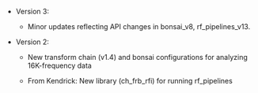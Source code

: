 - Version 3:

   - Minor updates reflecting API changes in bonsai_v8, rf_pipelines_v13.
 
- Version 2:

   - New transform chain (v1.4) and bonsai configurations for analyzing
     16K-frequency data

   - From Kendrick: New library (ch_frb_rfi) for running rf_pipelines

